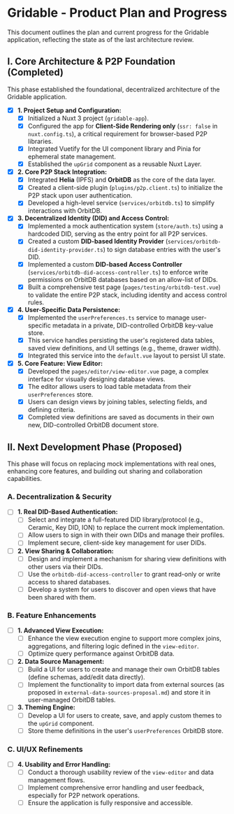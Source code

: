 # Gridable - Product Plan and Progress

This document outlines the plan and current progress for the Gridable application, reflecting the state as of the last architecture review.

## I. Core Architecture & P2P Foundation (Completed)

This phase established the foundational, decentralized architecture of the Gridable application.

- [x] **1. Project Setup and Configuration:**
  - [x] Initialized a Nuxt 3 project (`gridable-app`).
  - [x] Configured the app for **Client-Side Rendering only** (`ssr: false` in `nuxt.config.ts`), a critical requirement for browser-based P2P libraries.
  - [x] Integrated Vuetify for the UI component library and Pinia for ephemeral state management.
  - [x] Established the `upGrid` component as a reusable Nuxt Layer.

- [x] **2. Core P2P Stack Integration:**
  - [x] Integrated **Helia** (IPFS) and **OrbitDB** as the core of the data layer.
  - [x] Created a client-side plugin (`plugins/p2p.client.ts`) to initialize the P2P stack upon user authentication.
  - [x] Developed a high-level service (`services/orbitdb.ts`) to simplify interactions with OrbitDB.

- [x] **3. Decentralized Identity (DID) and Access Control:**
  - [x] Implemented a mock authentication system (`store/auth.ts`) using a hardcoded DID, serving as the entry point for all P2P services.
  - [x] Created a custom **DID-based Identity Provider** (`services/orbitdb-did-identity-provider.ts`) to sign database entries with the user's DID.
  - [x] Implemented a custom **DID-based Access Controller** (`services/orbitdb-did-access-controller.ts`) to enforce write permissions on OrbitDB databases based on an allow-list of DIDs.
  - [x] Built a comprehensive test page (`pages/testing/orbitdb-test.vue`) to validate the entire P2P stack, including identity and access control rules.

- [x] **4. User-Specific Data Persistence:**
  - [x] Implemented the `userPreferences.ts` service to manage user-specific metadata in a private, DID-controlled OrbitDB key-value store.
  - [x] This service handles persisting the user's registered data tables, saved view definitions, and UI settings (e.g., theme, drawer width).
  - [x] Integrated this service into the `default.vue` layout to persist UI state.

- [x] **5. Core Feature: View Editor:**
  - [x] Developed the `pages/editor/view-editor.vue` page, a complex interface for visually designing database views.
  - [x] The editor allows users to load table metadata from their `userPreferences` store.
  - [x] Users can design views by joining tables, selecting fields, and defining criteria.
  - [x] Completed view definitions are saved as documents in their own new, DID-controlled OrbitDB document store.

## II. Next Development Phase (Proposed)

This phase will focus on replacing mock implementations with real ones, enhancing core features, and building out sharing and collaboration capabilities.

### A. Decentralization & Security

- [ ] **1. Real DID-Based Authentication:**
  - [ ] Select and integrate a full-featured DID library/protocol (e.g., Ceramic, Key DID, ION) to replace the current mock implementation.
  - [ ] Allow users to sign in with their own DIDs and manage their profiles.
  - [ ] Implement secure, client-side key management for user DIDs.

- [ ] **2. View Sharing & Collaboration:**
  - [ ] Design and implement a mechanism for sharing view definitions with other users via their DIDs.
  - [ ] Use the `orbitdb-did-access-controller` to grant read-only or write access to shared databases.
  - [ ] Develop a system for users to discover and open views that have been shared with them.

### B. Feature Enhancements

- [ ] **1. Advanced View Execution:**
  - [ ] Enhance the view execution engine to support more complex joins, aggregations, and filtering logic defined in the `view-editor`.
  - [ ] Optimize query performance against OrbitDB data.

- [ ] **2. Data Source Management:**
  - [ ] Build a UI for users to create and manage their own OrbitDB tables (define schemas, add/edit data directly).
  - [ ] Implement the functionality to import data from external sources (as proposed in `external-data-sources-proposal.md`) and store it in user-managed OrbitDB tables.

- [ ] **3. Theming Engine:**
  - [ ] Develop a UI for users to create, save, and apply custom themes to the `upGrid` component.
  - [ ] Store theme definitions in the user's `userPreferences` OrbitDB store.

### C. UI/UX Refinements

- [ ] **4. Usability and Error Handling:**
  - [ ] Conduct a thorough usability review of the `view-editor` and data management flows.
  - [ ] Implement comprehensive error handling and user feedback, especially for P2P network operations.
  - [ ] Ensure the application is fully responsive and accessible.
